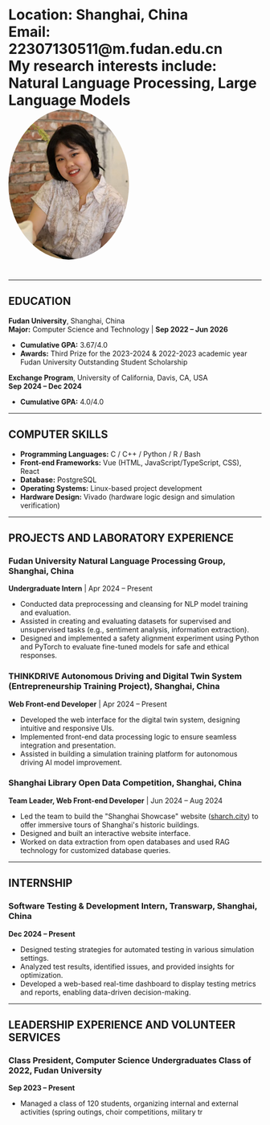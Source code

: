 <div style="display: flex; align-items: center;">
  <h1 CHENYUAN YANG />
  <div style="flex-grow: 1;">
    Location: Shanghai, China <br>
    Email: 22307130511@m.fudan.edu.cn <br>
    My research interests include: Natural Language Processing, Large Language Models <br>
  </div>
  <img src="photo.jpg" alt="Personal Image" style="border-radius: 50%; width: 240px; height: 300px; object-fit: cover;" />
</div>

---

## EDUCATION  
**Fudan University**, Shanghai, China  
**Major:** Computer Science and Technology | **Sep 2022 – Jun 2026**  
- **Cumulative GPA:** 3.67/4.0  
- **Awards:** Third Prize for the 2023-2024 & 2022-2023 academic year Fudan University Outstanding Student Scholarship  

**Exchange Program**, University of California, Davis, CA, USA  
**Sep 2024 – Dec 2024**  
- **Cumulative GPA:** 4.0/4.0  

---

## COMPUTER SKILLS  
- **Programming Languages:** C / C++ / Python / R / Bash  
- **Front-end Frameworks:** Vue (HTML, JavaScript/TypeScript, CSS), React  
- **Database:** PostgreSQL  
- **Operating Systems:** Linux-based project development  
- **Hardware Design:** Vivado (hardware logic design and simulation verification)  

---

## PROJECTS AND LABORATORY EXPERIENCE  

### **Fudan University Natural Language Processing Group**, Shanghai, China  
**Undergraduate Intern** | Apr 2024 – Present  
- Conducted data preprocessing and cleansing for NLP model training and evaluation.  
- Assisted in creating and evaluating datasets for supervised and unsupervised tasks (e.g., sentiment analysis, information extraction).  
- Designed and implemented a safety alignment experiment using Python and PyTorch to evaluate fine-tuned models for safe and ethical responses.  

### **THINKDRIVE Autonomous Driving and Digital Twin System (Entrepreneurship Training Project)**, Shanghai, China  
**Web Front-end Developer** | Apr 2024 – Present  
- Developed the web interface for the digital twin system, designing intuitive and responsive UIs.  
- Implemented front-end data processing logic to ensure seamless integration and presentation.  
- Assisted in building a simulation training platform for autonomous driving AI model improvement.  

### **Shanghai Library Open Data Competition**, Shanghai, China  
**Team Leader, Web Front-end Developer** | Jun 2024 – Aug 2024  
- Led the team to build the "Shanghai Showcase" website ([sharch.city](https://www.sharch.city)) to offer immersive tours of Shanghai's historic buildings.  
- Designed and built an interactive website interface.  
- Worked on data extraction from open databases and used RAG technology for customized database queries.  

---

## INTERNSHIP  

### **Software Testing & Development Intern, Transwarp**, Shanghai, China  
**Dec 2024 – Present**  
- Designed testing strategies for automated testing in various simulation settings.  
- Analyzed test results, identified issues, and provided insights for optimization.  
- Developed a web-based real-time dashboard to display testing metrics and reports, enabling data-driven decision-making.  

---

## LEADERSHIP EXPERIENCE AND VOLUNTEER SERVICES  

### **Class President**, Computer Science Undergraduates Class of 2022, Fudan University  
**Sep 2023 – Present**  
- Managed a class of 120 students, organizing internal and external activities (spring outings, choir competitions, military tr
